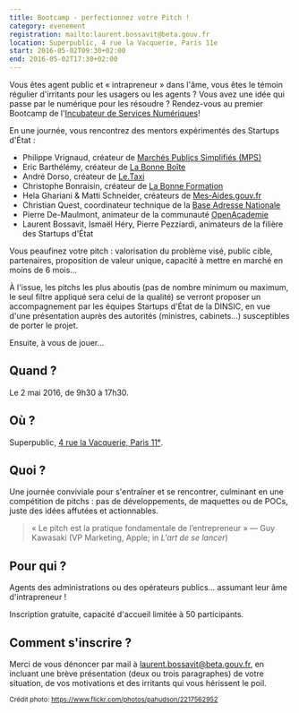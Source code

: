 ```yaml
---
title: Bootcamp - perfectionnez votre Pitch !
category: evenement
registration: mailto:laurent.bossavit@beta.gouv.fr
location: Superpublic, 4 rue la Vacquerie, Paris 11e
start: 2016-05-02T09:30+02:00
end: 2016-05-02T17:30+02:00
---
```


Vous êtes agent public et « intrapreneur » dans l'âme, vous êtes le témoin régulier d'irritants pour les usagers ou les agents ? Vous avez une idée qui passe par le numérique pour les résoudre ? Rendez-vous au premier Bootcamp de l'[Incubateur de Services Numériques](https://beta.gouv.fr/)!

<!--more-->

En une journée, vous rencontrez des mentors expérimentés des Startups d'État :

- Philippe Vrignaud, créateur de [Marchés Publics Simplifiés (MPS)](https://beta.gouv.fr/startup/mps.html)
- Eric Barthélémy, créateur de [La Bonne Boîte](https://beta.gouv.fr/startup/la-bonne-boite.html)
- André Dorso, créateur de [Le.Taxi](https://beta.gouv.fr/startup/le-taxi.html)
- Christophe Bonraisin, créateur de [La Bonne Formation](https://beta.gouv.fr/startup/la-bonne-formation.html)
- Hela Ghariani & Matti Schneider, créateurs de [Mes-Aides.gouv.fr](https://beta.gouv.fr/startup/mes-aides.html)
- Christian Quest, coordinateur technique de la [Base Adresse Nationale](https://beta.gouv.fr/startup/ban.html)
- Pierre De-Maulmont, animateur de la communauté [OpenAcademie](https://openacademie.beta.gouv.fr/)
- Laurent Bossavit, Ismaël Héry, Pierre Pezziardi, animateurs de la filière des Startups d'État

Vous peaufinez votre pitch : valorisation du problème visé, public cible, partenaires, proposition de valeur unique, capacité à mettre en marché en moins de 6 mois…

À l'issue, les pitchs les plus aboutis (pas de nombre minimum ou maximum, le seul filtre appliqué sera celui de la qualité) se verront proposer un accompagnement par les équipes Startups d'État de la DINSIC, en vue d'une présentation auprès des autorités (ministres, cabinets…) susceptibles de porter le projet.

Ensuite, à vous de jouer…

## Quand ?

Le 2 mai 2016, de 9h30 à 17h30.

## Où ?

Superpublic, [4 rue la Vacquerie, Paris 11ᵉ](https://adresse.data.gouv.fr/map/#14/48.8563/2.3685).

## Quoi ?

Une journée conviviale pour s'entraîner et se rencontrer, culminant en une compétition de pitchs : pas de développements, de maquettes ou de POCs, juste des idées affutées et actionnables.

> « Le pitch est la pratique fondamentale de l’entrepreneur » — Guy Kawasaki (VP Marketing, Apple; in *L'art de se lancer*)

## Pour qui ?

Agents des administrations ou des opérateurs publics… assumant leur âme d'intrapreneur !

Inscription gratuite, capacité d'accueil limitée à 50 participants.

## Comment s'inscrire ?

Merci de vous dénoncer par mail à <laurent.bossavit@beta.gouv.fr>, en incluant une brève présentation (deux ou trois paragraphes) de votre situation, de vos motivations et des irritants qui vous hérissent le poil.

<sub>Crédit photo: https://www.flickr.com/photos/pahudson/2217562952</sub>

